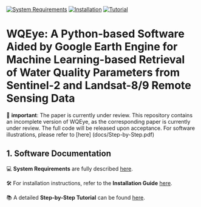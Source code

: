 
[![System Requirements](https://img.shields.io/badge/System%20Requirements-PDF%20Guide-lightgrey)](docs/SystemRequirements.pdf)
[![Installation](https://img.shields.io/badge/Installation-PDF%20Guide-green)](docs/Installation.pdf)
[![Tutorial](https://img.shields.io/badge/Step--by--Step%20Tutorial-PDF%20Guide-blue)](docs/Step-by-Step.pdf)

# WQEye: A Python-based Software Aided by Google Earth Engine for Machine Learning-based Retrieval of Water Quality Parameters from Sentinel-2 and Landsat-8/9 Remote Sensing Data

🛑 **important**: The paper is currently under review. This repository contains an incomplete version of WQEye, as the corresponding paper is currently under review. The full code will be released upon acceptance. For software illustrations, please refer to [here] (docs/Step-by-Step.pdf)

## 1. Software Documentation

💻 **System Requirements** are fully described [here](docs/SystemRequirements.pdf).

🛠️ For installation instructions, refer to the **Installation Guide** [here](docs/Installation.pdf).

📚 A detailed **Step-by-Step Tutorial** can be found [here](docs/Step-by-Step.pdf).

